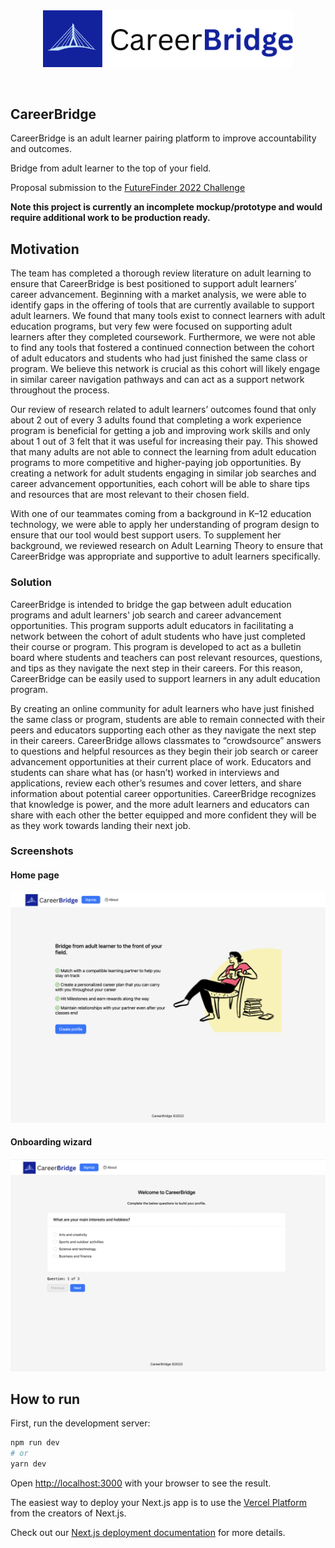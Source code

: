 
<br/>
<br/>

<p align='center'>
    <img src="./assets/logo_trans.png" width=400 />
</p>
<br/>

CareerBridge
---

CareerBridge is an adult learner pairing platform to improve accountability and outcomes.

Bridge from adult learner to the top of your field.

Proposal submission to the <a href="https://www.luminarylightbox.com/FutureFinderChallenge/" target="_blank">FutureFinder 2022 Challenge</a>

<p><b>Note this project is currently an incomplete mockup/prototype and would require additional work to be production ready.</b></p>

## Motivation

The team has completed a thorough review literature on adult learning to ensure that CareerBridge is best positioned to support adult learners’ career advancement. Beginning with a market analysis, we were able to identify gaps in the offering of tools that are currently available to support adult learners. We found that many tools exist to connect learners with adult education programs, but very few were focused on supporting adult learners after they completed coursework. Furthermore, we were not able to find any tools that fostered a continued connection between the cohort of adult educators and students who had just finished the same class or program. We believe this network is crucial as this cohort will likely engage in similar career navigation pathways and can act as a support network throughout the process. 

Our review of research related to adult learners’ outcomes found that only about 2 out of every 3 adults found that completing a work experience program is beneficial for getting a job and improving work skills and only about 1 out of 3 felt that it was useful for increasing their pay. This showed that many adults are not able to connect the learning from adult education programs to more competitive and higher-paying job opportunities. By creating a network for adult students engaging in similar job searches and career advancement opportunities, each cohort will be able to share tips and resources that are most relevant to their chosen field. 

With one of our teammates coming from a background in K–12 education technology, we were able to apply her understanding of program design to ensure that our tool would best support users. To supplement her background, we reviewed research on Adult Learning Theory to ensure that CareerBridge was appropriate and supportive to adult learners specifically. 

### Solution


CareerBridge is intended to bridge the gap between adult education programs and adult learners' job search and career advancement opportunities. This program supports adult educators in facilitating a network between the cohort of adult students who have just completed their course or program. This program is developed to act as a bulletin board where students and teachers can post relevant resources, questions, and tips as they navigate the next step in their careers. For this reason, CareerBridge can be easily used to support learners in any adult education program. 

By creating an online community for adult learners who have just finished the same class or program, students are able to remain connected with their peers and educators supporting each other as they navigate the next step in their careers. CareerBridge allows classmates to “crowdsource” answers to questions and helpful resources as they begin their job search or career advancement opportunities at their current place of work. Educators and students can share what has (or hasn’t) worked in interviews and applications, review each other’s resumes and cover letters, and share information about potential career opportunities. CareerBridge recognizes that knowledge is power, and the more adult learners and educators can share with each other the better equipped and more confident they will be as they work towards landing their next job. 

### Screenshots


#### Home page

<img src="./img/home.png" width=800 />


#### Onboarding wizard

<img src="./img/onboard.png" width=800 />

## How to run

First, run the development server:

```bash
npm run dev
# or
yarn dev
```

Open [http://localhost:3000](http://localhost:3000) with your browser to see the result.


The easiest way to deploy your Next.js app is to use the [Vercel Platform](https://vercel.com/new?utm_medium=default-template&filter=next.js&utm_source=create-next-app&utm_campaign=create-next-app-readme) from the creators of Next.js.

Check out our [Next.js deployment documentation](https://nextjs.org/docs/deployment) for more details.
